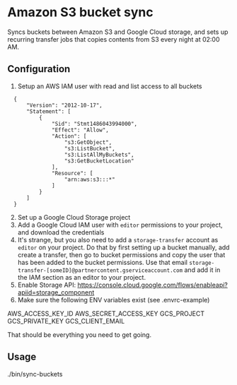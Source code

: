 # Amazon S3 bucket sync

Syncs buckets between Amazon S3 and Google Cloud storage, and sets up recurring
transfer jobs that copies contents from S3 every night at 02:00 AM.

## Configuration

1. Setup an AWS IAM user with read and list access to all buckets

```
  {
      "Version": "2012-10-17",
      "Statement": [
          {
              "Sid": "Stmt1486043994000",
              "Effect": "Allow",
              "Action": [
                  "s3:GetObject",
                  "s3:ListBucket",
                  "s3:ListAllMyBuckets",
                  "s3:GetBucketLocation"
              ],
              "Resource": [
                  "arn:aws:s3:::*"
              ]
          }
      ]
  }
```

2. Set up a Google Cloud Storage project
3. Add a Google Cloud IAM user with `editor` permissions to your project, and
download the credentials
4. It's strange, but you also need to add a `storage-transfer` account as
`editor` on your project. Do that by first setting up a bucket manually,
add create a transfer, then go to bucket permissions and copy the user 
that has been added to the bucket permissions. Use that email `storage-transfer-[someID]@partnercontent.gserviceaccount.com`
and add it in the IAM section as an editor to your project.
5. Enable Storage API: https://console.cloud.google.com/flows/enableapi?apiid=storage_component
6. Make sure the following ENV variables exist (see .envrc-example)

AWS_ACCESS_KEY_ID
AWS_SECRET_ACCESS_KEY
GCS_PROJECT
GCS_PRIVATE_KEY
GCS_CLIENT_EMAIL

That should be everything you need to get going.

## Usage

./bin/sync-buckets
